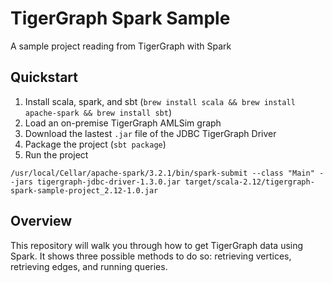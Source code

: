 # TigerGraph Spark Sample

A sample project reading from TigerGraph with Spark

## Quickstart

1. Install scala, spark, and sbt (`brew install scala && brew install apache-spark && brew install sbt`)
1. Load an on-premise TigerGraph AMLSim graph
1. Download the lastest `.jar` file of the JDBC TigerGraph Driver
1. Package the project (`sbt package`)
1. Run the project 
```
/usr/local/Cellar/apache-spark/3.2.1/bin/spark-submit --class "Main" --jars tigergraph-jdbc-driver-1.3.0.jar target/scala-2.12/tigergraph-spark-sample-project_2.12-1.0.jar
```

## Overview

This repository will walk you through how to get TigerGraph data using Spark. It shows three possible methods to do so: retrieving vertices, retrieving edges, and running queries. 
